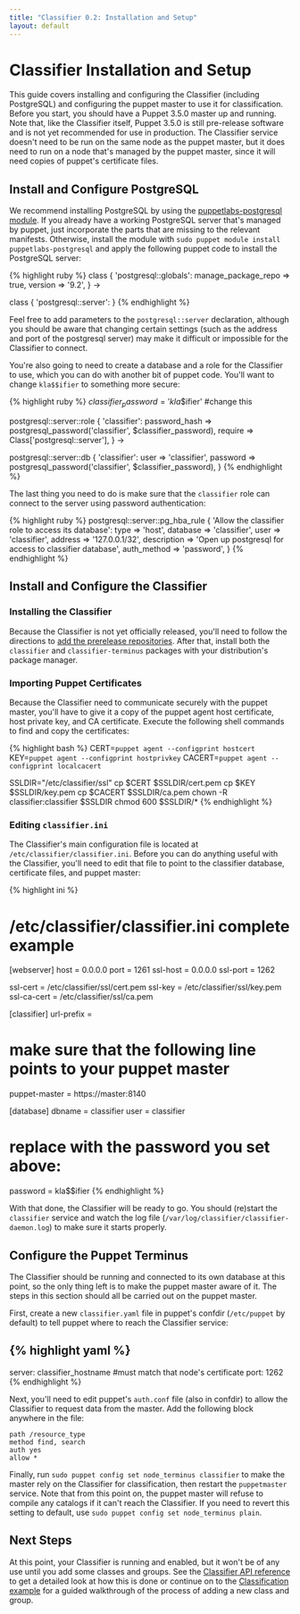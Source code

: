 ```yaml
---
title: "Classifier 0.2: Installation and Setup"
layout: default
---
```


# Classifier Installation and Setup

This guide covers installing and configuring the Classifier (including PostgreSQL) and configuring the puppet master to use it for classification. Before you start, you should have a Puppet 3.5.0 master up and running. Note that, like the Classifier itself, Puppet 3.5.0 is still pre-release software and is not yet recommended for use in production. The Classifier service doesn't need to be run on the same node as the puppet master, but it does need to run on a node that's managed by the puppet master, since it will need copies of puppet's certificate files.

## Install and Configure PostgreSQL
We recommend installing PostgreSQL by using the [puppetlabs-postgresql module](https://forge.puppetlabs.com/puppetlabs/postgresql). If you already have a working PostgreSQL server that's managed by puppet, just incorporate the parts that are missing to the relevant manifests. Otherwise, install the module with `sudo puppet module install puppetlabs-postgresql` and apply the following puppet code to install the PostgreSQL server:

{% highlight ruby %}
class { 'postgresql::globals':
   manage_package_repo => true,
   version             => '9.2',
 } ->

class { 'postgresql::server': }
{% endhighlight %}

Feel free to add parameters to the `postgresql::server` declaration, although you should be aware that changing certain settings (such as the address and port of the postgresql server) may make it difficult or impossible for the Classifier to connect.

You're also going to need to create a database and a role for the Classifier to use, which you can do with another bit of puppet code. You'll want to change `kla$$ifier` to something more secure:

{% highlight ruby %}
$classifier_password = 'kla$$ifier'  #change this

postgresql::server::role { 'classifier':
  password_hash => postgresql_password('classifier', $classifier_password),
  require       => Class['postgresql::server'],
} ->

postgresql::server::db { 'classifier':
  user     => 'classifier',
  password => postgresql_password('classifier', $classifier_password),
}
{% endhighlight %}

The last thing you need to do is make sure that the `classifier` role can connect to the server using password authentication:

{% highlight ruby %}
postgresql::server::pg_hba_rule { 'Allow the classifier role to access its database':
  type        => 'host',
  database    => 'classifier',
  user        => 'classifier',
  address     => '127.0.0.1/32',
  description => 'Open up postgresql for access to classifier database',
  auth_method => 'password',
}
{% endhighlight %}

## Install and Configure the Classifier

### Installing the Classifier
Because the Classifier is not yet officially released, you'll need to follow the directions to [add the prerelease repositories](/guides/puppetlabs_package_repositories.html#enabling-the-prerelease-repos). After that, install both the `classifier` and `classifier-terminus` packages with your distribution's package manager.

### Importing Puppet Certificates
Because the Classifier need to communicate securely with the puppet master, you'll have to give it a copy of the puppet agent host certificate, host private key, and CA certificate. Execute the following shell commands to find and copy the certificates:

{% highlight bash %}
CERT=`puppet agent --configprint hostcert`
KEY=`puppet agent --configprint hostprivkey`
CACERT=`puppet agent --configprint localcacert`

SSLDIR="/etc/classifier/ssl"
cp $CERT $SSLDIR/cert.pem
cp $KEY $SSLDIR/key.pem
cp $CACERT $SSLDIR/ca.pem
chown -R classifier:classifier $SSLDIR
chmod 600 $SSLDIR/*
{% endhighlight %}

### Editing `classifier.ini`
The Classifier's main configuration file is located at `/etc/classifier/classifier.ini`. Before you can do anything useful with the Classifier, you'll need to edit that file to point to the classifier database, certificate files, and puppet master:

{% highlight ini %}
# /etc/classifier/classifier.ini complete example
[webserver]
host = 0.0.0.0
port = 1261
ssl-host = 0.0.0.0
ssl-port = 1262

ssl-cert = /etc/classifier/ssl/cert.pem
ssl-key = /etc/classifier/ssl/key.pem
ssl-ca-cert = /etc/classifier/ssl/ca.pem

[classifier]
url-prefix =
# make sure that the following line points to your puppet master
puppet-master = https://master:8140

[database]
dbname = classifier
user = classifier
# replace with the password you set above:
password = kla$$ifier
{% endhighlight %}

With that done, the Classifier will be ready to go. You should (re)start the `classifier` service and watch the log file (`/var/log/classifier/classifier-daemon.log`) to make sure it starts properly.

## Configure the Puppet Terminus
The Classifier should be running and connected to its own database at this point, so the only thing left is to make the puppet master aware of it. The steps in this section should all be carried out on the puppet master.

First, create a new `classifier.yaml` file in puppet's confdir (`/etc/puppet` by default) to tell puppet where to reach the Classifier service:

{% highlight yaml %}
---
server: classifier_hostname #must match that node's certificate
port: 1262
{% endhighlight %}

Next, you'll need to edit puppet's `auth.conf` file (also in confdir) to allow the Classifier to request data from the master. Add the following block anywhere in the file:

    path /resource_type
    method find, search
    auth yes
    allow *

Finally, run `sudo puppet config set node_terminus classifier` to make the master rely on the Classifier for classification, then restart the `puppetmaster` service. Note that from this point on, the puppet master will refuse to compile any catalogs if it can't reach the Classifier. If you need to revert this setting to default, use `sudo puppet config set node_terminus plain`.

## Next Steps
At this point, your Classifier is running and enabled, but it won't be of any use until you add some classes and groups. See the [Classifier API reference](api_reference.html) to get a detailed look at how this is done or continue on to the [Classification example](classification_example.html) for a guided walkthrough of the process of adding a new class and group.
